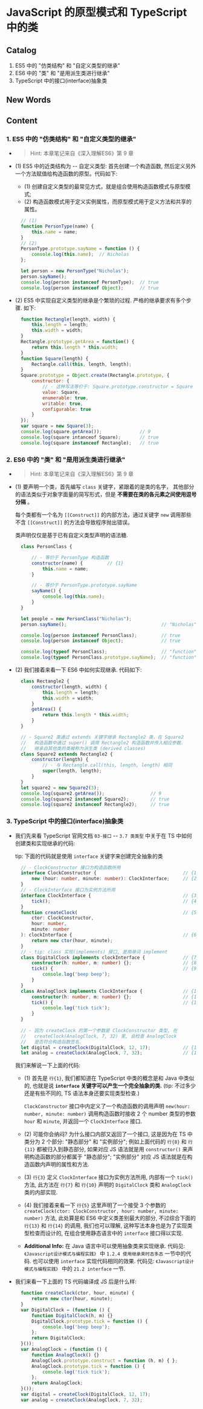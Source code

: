 # JavaScript 的原型模式和 TypeScript 中的类


## Catalog
1. ES5 中的 "仿类结构" 和 "自定义类型的继承"
2. ES6 中的 "类" 和 "是用派生类进行继承"
3. TypeScript 中的接口(interface)抽象类




## New Words




## Content
### 1. ES5 中的 "仿类结构" 和 "自定义类型的继承"
- > Hint: 本章笔记来自《深入理解ES6》第 9 章
- (1) ES5 中的近类结构为 -- 自定义类型: 首先创建一个构造函数,
  然后定义另外一个方法赋值给构造函数的原型。代码如下:
    + (1) 创建自定义类型的最常见方式，就是组合使用构造函数模式与原型模式;
    + (2) 构造函数模式用于定义实例属性，而原型模式用于定义方法和共享的属性。
  
  ```js
    // (1)
    function PersonType(name) {
        this.name = name;
    }
    // (2)
    PersonType.prototype.sayName = function () {
        console.log(this.name);  // Nicholas
    };

    let person = new PersonType("Nicholas");
    person.sayName();
    console.log(person instanceof PersonType);  // true
    console.log(person instanceof Object);      // true
  ```
- (2) ES5 中实现自定义类型的继承是个繁琐的过程. 严格的继承要求有多个步骤. 如下:
  ```js
    function Rectangle(length, width) {
        this.length = length;
        this.width = width;
    }
    Rectangle.prototype.getArea = function() {
        return this.length * this.width;
    }
    function Square(length) {
        Rectangle.call(this, length, length);
    }
    Square.prototype = Object.create(Rectangle.prototype, {
        constructor: {
            // - 这种写法等价于: Square.prototype.constructor = Square
            value: Square,
            enumerable: true,
            writable: true,
            configurable: true
        }
    });
    var square = new Square(3);
    console.log(square.getArea());              // 9
    console.log(square intanceof Square);       // true
    console.log(square instanceof Rectangle);   // true
  ```

### 2. ES6 中的 "类" 和 "是用派生类进行继承"
- > Hint: 本章笔记来自《深入理解ES6》第 9 章
- (1) 要声明一个类，首先编写 `class` 关键字，紧跟着的是类的名字，
  其他部分的语法类似于对象字面量的简写形式，但是 **不需要在类的各元素之间使用逗号分隔** 。
  
  每个类都有一个名为 `[[Construct]]` 的内部方法，通过关键字 `new`
  调用那些不含 `[[Construct]]` 的方法会导致程序抛出错误。
  
  类声明仅仅是基于已有自定义类型声明的语法糖.
  ```js
    class PersonClass {

        // - 等价于 PersonType 构造函数
        constructor(name) {         // {1}
            this.name = name;
        }

        // - 等价于 PersonType.prototype.sayName
        sayName() {
            console.log(this.name);
        }
    }

    let people = new PersonClass("Nicholas");
    person.sayName();                                   // "Nicholas"

    console.log(person instanceof PersonClass);         // true
    console.log(person instanceof Object);              // true

    console.log(typeof PersonClass);                    // "function"
    console.log(typeof PersonClass.prototype.sayName);  // "function"
- (2) 我们接着来看一下 ES6 中如何实现继承. 代码如下:
  ```js
    class Rectangle2 {
        constructor(length, width) {
            this.length = length;
            this.width = width;
        }
        getArea() {
            return this.length * this.width;
        }
    }

    // - Square2 类通过 extends 关键字继承 Rectangle2 类，在 Square2
    //   构造函数中通过 super() 调用 Rectangle2 构造函数并传入相应参数.
    //   继承自其他类的类被称为派生类 (derived classes)
    class Square2 extends Rectangle2 {
        constructor(length) {
            // - 与 Rectangle.call(this, length, length) 相同
            super(length, length);
        }
    }
    let square2 = new Square2(3);
    console.log(square2.getArea());                 // 9
    console.log(square2 instanceof Square2);        // true
    console.log(square2 instanceof Rectangle2);     // true
  ```



### 3. TypeScript 中的接口(interface)抽象类
- 我们先来看 TypeScript 官网文档 `03-接口` -- `3.7 类类型` 中关于在 TS
  中如何创建类和实现继承的代码:

  tip: 下面的代码就是使用 `interface` 关键字来创建完全抽象的类
  ```ts
    // - ClockConstructor 接口为构造函数所用
    interface ClockConstructor {                                // {1}
        new (hour: number, minute: number): ClockInterface;     // {2}
    }
    // - ClockInterface 接口为实例方法所用
    interface ClockInterface {                                  // {3}
        tick();                                                 // {4}
    }
    function createClock(                                       // {5}
        ctor: ClockConstructor, 
        hour: number, 
        minute: number
    ): clockInterface {                                         // {6}
        return new ctor(hour, minute);
    }
    // - tip: class 实现(implements) 接口, 是用单词 implement
    class DigitalClock implements clockInterface {              // {7}
        constructor(h: number, m: number) {};                   // {8}
        tick() {                                                // {9}
            console.log('beep beep');
        }
    }
    class AnalogClock implements ClockInterface {               // {10}
        constructor(h: number, m: number) {};                   // {11}
        tick() {                                                // {12}
            console.log('tick tick');
        }
    }
    
    // - 因为 createClock 的第一个参数是 ClockConstructor 类型, 在
    //   createClock(AnalogClock, 7, 32) 里, 会检查 AnalogClock 
    //   是否符合构造函数签名.
    let digital = createClock(DigitalClock, 12, 17);            // {13}
    let analog = createClock(AnalogClock, 7, 32);               // {14}
  ```
  我们来解说一下上面的代码:
    + (1) 首先是 `行{1}`, 我们都知道在 TypeScript 中类的概念是和 Java 中类似的,
      也就是说 **`interface` 关键字可以产生一个完全抽象的类.** (tip:
      不过多少还是有些不同的, TS 语法本身还要实现类型检查.) 
      
      `ClockConstructor` 接口中内定义了一个构造函数的调用声明
      `new(hour: number, minute: number)` 调用构造函数时接收 2 个
      number 类型的参数 `hour` 和 `minute`, 并返回一个 `ClockInterface` 接口.
    + (2) 可能你会纳闷? 为什么接口内部又返回了一个接口, 这是因为在 TS
      中类分为 2 个部分: "静态部分" 和 "实例部分"; 例如上面代码的 `行{8}` 和
      `行{11}` 都被归入到静态部分, 如果对应 JS 语法就是用 `constructor()`
      来声明构造函数的部分都属于 "静态部分"; "实例部分" 对应 JS
      语法就是在构造函数内声明的属性和方法.
    + (3) `行{3}` 定义 `ClockInterface` 接口为实例方法所用, 内部有一个 `tick()`
      方法, 此方法在 `行{7}` 和 `行{10}` 声明的 `DigitalClock` 类和
      `AnalogClock` 类的内部实现.
    + (4) 我们接着来看一下 `行{5}` 这里声明了一个接受 3 个参数的 
      `createClock(ctor: ClockConstructor, hour: number, minute: number)`
      方法, 此处算是和 ES6 中定义类差别最大的部分, 不过综合下面的 `行{13}` 和 
      `行{14}` 的调用, 我们也可以理解, 这种写法本身也是为了实现类型检查而设计的,
      在组合使用静态语言中的 `interface` 接口得以实现.   
    + **Additional Info:** 在 Java 语言中可以使用抽象类来实现继承. 代码见:
      `《Javascript设计模式与编程实践》` 中 `1.2.4 使用继承来时态多态`
      一节中的代码. 也可以使用 `interface` 实现代码相同的效果. 代码见:
      `《Javascript设计模式与编程实践》` 中的 `21.2 interface` 一节.
- 我们来看一下上面的 TS 代码编译成 JS 后是什么样:
  ```js
    function createClock(ctor, hour, minute) {
        return new ctor(hour, minute);
    }
    var DigitalClock = (function () {
        function DigitalClock(h, m) {}
        DigitalClock.prototype.tick = function () {
            console.log('beep beep');
        };
        return DigitalClock;
    }());
    var AnalogClock = (function () {
        function AnalogClock() {}
        AnalogClock.prototype.construct = function (h, m) { };
        AnalogClock.prototype.tick = function () {
            console.log('tick tick');
        };
        return AnalogClock;
    }());
    var digital = createClock(DigitalClock, 12, 17);
    var analog = createClock(AnalogClock, 7, 32);
  ```